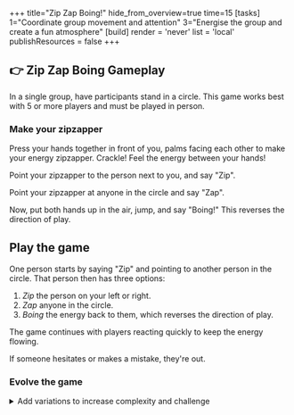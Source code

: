 +++
title="Zip Zap Boing!"
hide_from_overview=true
time=15
[tasks]
1="Coordinate group movement and attention"
3="Energise the group and create a fun atmosphere"
[build]
  render = 'never'
  list = 'local'
  publishResources = false
+++

## 👉 Zip Zap Boing Gameplay

In a single group, have participants stand in a circle. This game works best with 5 or more players and must be played in person.

### Make your zipzapper

Press your hands together in front of you, palms facing each other to make your energy zipzapper. Crackle! Feel the energy between your hands!

Point your zipzapper to the person next to you, and say "Zip".

Point your zipzapper at anyone in the circle and say "Zap".

Now, put both hands up in the air, jump, and say "Boing!" This reverses the direction of play.

## Play the game

One person starts by saying "Zip" and pointing to another person in the circle. That person then has three options:

1. _Zip_ the person on your left or right.
2. _Zap_ anyone in the circle.
3. _Boing_ the energy back to them, which reverses the direction of play.

The game continues with players reacting quickly to keep the energy flowing.

If someone hesitates or makes a mistake, they're out.

### Evolve the game

<details><summary>Add variations to increase complexity and challenge</summary>

- Round 2: Add a new word "Zop" which skips the next person in the circle
- Round 3: Players must use a different gesture for each word (e.g., point for Zip, thumbs up for Zap, jazz hands for Boing)
- Round 4: Increase the speed - anyone who takes more than 2 seconds to respond is out

</details>

